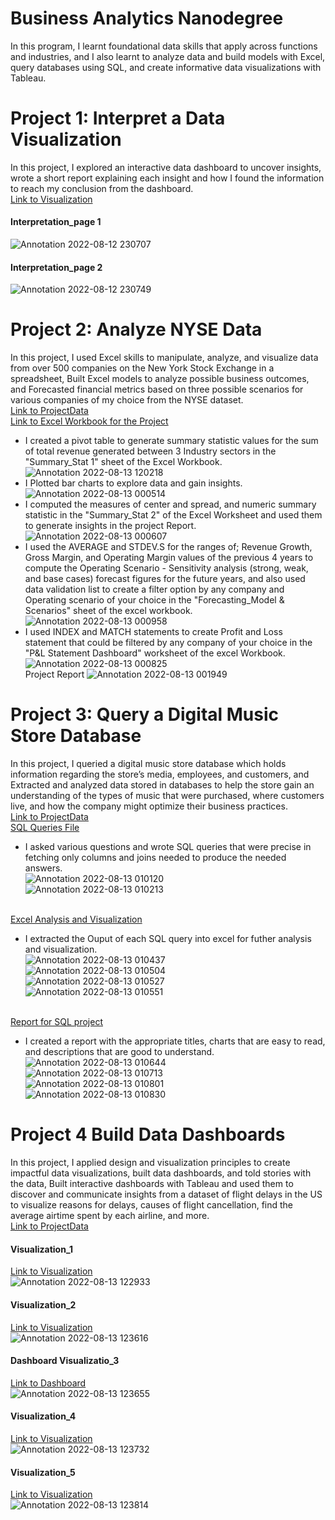 # Business Analytics Nanodegree
In this program, I learnt foundational data skills that apply across functions and industries, and I also learnt to analyze data and build models with Excel, query databases using SQL, and create informative data visualizations with Tableau.

# Project 1: Interpret a Data Visualization
In this project, I explored an interactive data dashboard to uncover insights, wrote a short report explaining each insight and how I found the information to reach my conclusion from the dashboard.
<br />[Link to Visualization](https://public.tableau.com/app/profile/matt.chambers/viz/LinkedInTopSkills2016-MakeoverMonday/LinkedInTopSkills2016-MakeoverMonday)
#### Interpretation_page 1
![Annotation 2022-08-12 230707](https://user-images.githubusercontent.com/110986193/184453407-3f0e13c1-1873-4cb8-a70f-b86b04d83c3d.png)
#### Interpretation_page 2
![Annotation 2022-08-12 230749](https://user-images.githubusercontent.com/110986193/184453405-66e5ec28-d0e3-4dc8-b2a2-e96199be71ab.png)


# Project 2: Analyze NYSE Data
In this project, I used Excel skills to manipulate, analyze, and visualize data from over 500 companies on the New York Stock Exchange in a spreadsheet, Built Excel models to analyze possible business outcomes, and Forecasted financial metrics based on three possible scenarios for various companies of my choice from the NYSE dataset.
<br />[Link to ProjectData](https://video.udacity-data.com/topher/2018/October/5bc0f2d2_projectdata-nyse/projectdata-nyse.csv)
<br />[Link to Excel Workbook for the Project](https://github.com/IAmBenjack/Data-Analytics-Portfolio/files/9330218/workbook.for.Project.2.xlsx)
* I created a pivot table to generate summary statistic values for the sum of total revenue generated between 3 Industry sectors in the "Summary_Stat 1" sheet of the Excel Workbook.
![Annotation 2022-08-13 120218](https://user-images.githubusercontent.com/110986193/184480699-533222c3-6b47-4063-b8b6-b96b7f3d5795.png)
* I Plotted bar charts to explore data and gain insights.
![Annotation 2022-08-13 000514](https://user-images.githubusercontent.com/110986193/184456317-b4345d92-df25-44d6-b332-1b9b43dbae4f.png)
* I computed the measures of center and spread, and numeric summary statistic in the "Summary_Stat 2" of the Excel Worksheet and used them to generate insights in the project Report.
![Annotation 2022-08-13 000607](https://user-images.githubusercontent.com/110986193/184456316-935604d9-5445-46ff-9945-89516811cd42.png)
* I used the AVERAGE and STDEV.S for the ranges of; Revenue Growth, Gross Margin, and Operating Margin values of the previous 4 years to compute the Operating Scenario - Sensitivity analysis (strong, weak, and base cases) forecast  figures for the future years, and also used data validation list to create a filter option by any company and Operating scenario of your choice in the "Forecasting_Model & Scenarios" sheet of the excel workbook.
![Annotation 2022-08-13 000958](https://user-images.githubusercontent.com/110986193/184456311-e8d9333c-e37b-4478-8707-75ca2c2e8073.png)
* I used INDEX and MATCH statements to create Profit and Loss statement that could be filtered by any company of your choice in the "P&L Statement Dashboard" worksheet of the excel Workbook.
![Annotation 2022-08-13 000825](https://user-images.githubusercontent.com/110986193/184456313-70a7cb6a-16fe-4984-8d1b-e04a0692afa7.png)
<br />Project Report
![Annotation 2022-08-13 001949](https://user-images.githubusercontent.com/110986193/184456307-d3ba2baf-10d7-4b8b-9f27-b3455bd0868e.png)

# Project 3: Query a Digital Music Store Database
In this project, I queried a digital music store database which holds information regarding the store’s media, employees, and customers, and Extracted and analyzed data stored in databases to help the store gain an understanding of the types of music that were purchased, where customers live, and how the company might optimize their business practices.
<br />[Link to ProjectData](https://video.udacity-data.com/topher/2021/March/6053d783_chinook-db/chinook-db.zip)
<br />[SQL Queries File](https://github.com/IAmBenjack/Data-Analytics-Portfolio/files/9330325/Queries.txt)
* I asked various questions and wrote SQL queries  that were precise in fetching only columns and joins needed to produce the needed answers.
<br />![Annotation 2022-08-13 010120](https://user-images.githubusercontent.com/110986193/184459188-d2a4131f-c641-4714-97ad-1b60c6045d7f.png)
<br />![Annotation 2022-08-13 010213](https://user-images.githubusercontent.com/110986193/184459186-afce8bc9-97b2-4c79-9956-6623b7526644.png)

<br />[Excel Analysis and Visualization](https://github.com/IAmBenjack/Data-Analytics-Portfolio/files/9330324/Excel.Analysis.and.Visualization.xlsx)
* I extracted the Ouput of each SQL query into excel for futher analysis and visualization.
<br />![Annotation 2022-08-13 010437](https://user-images.githubusercontent.com/110986193/184459185-c01f5ee8-b606-4aee-8001-f9da8b0d3886.png)
<br />![Annotation 2022-08-13 010504](https://user-images.githubusercontent.com/110986193/184459182-3de8b48f-e034-4479-b675-c57863840940.png)
<br />![Annotation 2022-08-13 010527](https://user-images.githubusercontent.com/110986193/184459180-b72c1ec6-06ff-4bcb-9930-f7abaa0b562b.png)
<br />![Annotation 2022-08-13 010551](https://user-images.githubusercontent.com/110986193/184459179-e584a2f5-fa9f-4f6b-8582-0f54ae1bdc29.png)

<br />[Report for SQL project](https://github.com/IAmBenjack/Data-Analytics-Portfolio/files/9330323/Report.for.project.3.pdf)
* I created a report with the appropriate titles, charts that are easy to read, and descriptions that are good to understand.
<br />![Annotation 2022-08-13 010644](https://user-images.githubusercontent.com/110986193/184459176-6057b4a5-c3cb-4a28-a93a-db8a5f30b5d1.png)
<br />![Annotation 2022-08-13 010713](https://user-images.githubusercontent.com/110986193/184459174-a41331b7-c2da-4614-a73d-53392e5330eb.png)
<br />![Annotation 2022-08-13 010801](https://user-images.githubusercontent.com/110986193/184459173-19afb5d4-9235-4ad2-b8ad-0a5258980b77.png)
<br />![Annotation 2022-08-13 010830](https://user-images.githubusercontent.com/110986193/184459165-8d4417a2-fbb6-4874-86eb-a5ed2f269146.png)

# Project 4 Build Data Dashboards
In this project, I applied design and visualization principles to create impactful data visualizations, built data dashboards, and told stories with the data, Built interactive dashboards with Tableau and used them to discover and communicate insights from a dataset of flight delays in the US to visualize reasons for delays, causes of flight cancellation, find the average airtime spent by each airline, and more.
<br />[Link to ProjectData](https://video.udacity-data.com/topher/2017/November/5a1f4b2f_flight-delays/flight-delays.zip)
#### Visualization_1
[Link to Visualization](https://public.tableau.com/app/profile/oluwabukunmi.ajayi/viz/ChartforAverageDelayTypes/AverageDelaysbyType)
<br />![Annotation 2022-08-13 122933](https://user-images.githubusercontent.com/110986193/184491970-8df6f5b6-bad1-4148-9fd1-5ce9f5b7d000.png)

#### Visualization_2
[Link to Visualization](https://public.tableau.com/app/profile/oluwabukunmi.ajayi/viz/Monthlydelaysstackedbarchart/MonthlyDelaysbyType)
<br />![Annotation 2022-08-13 123616](https://user-images.githubusercontent.com/110986193/184491953-f6509e4e-6d21-4ac5-8cab-ab7abb4f9c94.png)

#### Dashboard Visualizatio_3
[Link to Dashboard](https://public.tableau.com/app/profile/oluwabukunmi.ajayi/viz/ReasonsforDelayandCausesofFlightCancellation/Dashboard1)
<br />![Annotation 2022-08-13 123655](https://user-images.githubusercontent.com/110986193/184491946-104dd28b-ada8-4ce5-a4e2-c5bac6ff76c2.png)

#### Visualization_4
[Link to Visualization](https://public.tableau.com/app/profile/oluwabukunmi.ajayi/viz/DailyTrendLineforArrivalandDepartureschedules/AverageDepatureandArrivalScheduleTrend)
<br />![Annotation 2022-08-13 123732](https://user-images.githubusercontent.com/110986193/184491930-22912cc2-be97-452c-bdca-4d4cb82f371f.png)

#### Visualization_5
[Link to Visualization](https://public.tableau.com/app/profile/oluwabukunmi.ajayi/viz/TreemapforAverageAirtimespentbyAirlines/AverageAirtimebyAirlines)
<br />![Annotation 2022-08-13 123814](https://user-images.githubusercontent.com/110986193/184491977-866e8da3-2fc2-4f25-bbb6-de3fe6c3924b.png)
